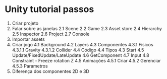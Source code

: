 # Unity tutorial passos

1. Criar projeto
2. Falar sobre as janelas
    2.1 Scene
    2.2 Game
    2.3 Asset store
    2.4 Hierarchy
    2.5 Inspector
    2.6 Project
    2.7 Console
3. Importar assets
4. Criar jogo
    4.1 Background
    4.2 Layers
    4.3 Componentes
        4.3.1 Fisicos
            4.3.1.1 Gravity
            4.3.1.2 Collider
    4.4 Código
        4.4 Tipos
        4.3 Start
        4.5 Update/FixedUpdate/LateUpdate
        4.6 GetComponent
        4.7 Input
        4.8 Constraint - Freeze rotation Z
    4.5 Animações
        4.5.1 Criar
        4.5.2 Gerenciar
        4.5.3 Parametros
5. Diferença dos componentes 2D e 3D
